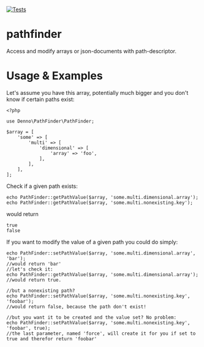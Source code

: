 [![Tests](https://github.com/dennobaby/pathfinder/actions/workflows/tests.yml/badge.svg)](https://github.com/dennobaby/pathfinder/actions/workflows/tests.yml)
# pathfinder

Access and modify arrays or json-documents with path-descriptor.

# Usage & Examples

Let's assume you have this array, potentially much bigger and you don't know if certain paths exist:
```
<?php

use Denno\PathFinder\PathFinder;

$array = [
    'some' => [
        'multi' => [
            'dimensional' => [
                'array' => 'foo',
            ],
        ],
    ],
];
```

Check if a given path exists:
```
echo PathFinder::getPathValue($array, 'some.multi.dimensional.array');
echo PathFinder::getPathValue($array, 'some.multi.nonexisting.key');
```
would return 
```
true
false
```

If you want to modify the value of a given path you could do simply:
```
echo PathFinder::setPathValue($array, 'some.multi.dimensional.array', 'bar');
//would return 'bar'
//let's check it:
echo PathFinder::getPathValue($array, 'some.multi.dimensional.array');
//would return true.

//but a nonexisting path? 
echo PathFinder::setPathValue($array, 'some.multi.nonexisting.key', 'foobar');
//would return false, because the path don't exist!

//but you want it to be created and the value set? No problem:
echo PathFinder::setPathValue($array, 'some.multi.nonexisting.key', 'foobar', true);
//the last parameter, named 'force', will create it for you if set to true and therefor return 'foobar'
```

